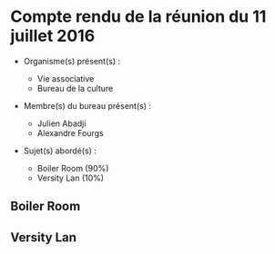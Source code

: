 # Compte rendu de la réunion du 11 juillet 2016

* Organisme(s) présent(s) :
    * Vie associative
    * Bureau de la culture
    
* Membre(s) du bureau présent(s) :
    * Julien Abadji
    * Alexandre Fourgs
    
* Sujet(s) abordé(s) :
    * Boiler Room (90%)
    * Versity Lan (10%)
    
## Boiler Room


## Versity Lan
